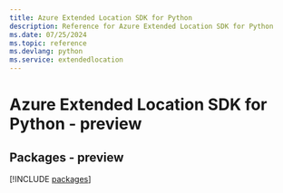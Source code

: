 ```yaml
---
title: Azure Extended Location SDK for Python
description: Reference for Azure Extended Location SDK for Python
ms.date: 07/25/2024
ms.topic: reference
ms.devlang: python
ms.service: extendedlocation
---
```

# Azure Extended Location SDK for Python - preview
## Packages - preview
[!INCLUDE [packages](extended-location-index.md)]